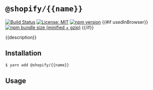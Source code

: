 # `@shopify/{{name}}`

[![Build Status](https://travis-ci.org/Shopify/web-tools.svg?branch=master)](https://travis-ci.org/Shopify/web-tools)
[![License: MIT](https://img.shields.io/badge/License-MIT-green.svg)](LICENSE.md) [![npm version](https://badge.fury.io/js/%40shopify%2F{{name}}.svg)](https://badge.fury.io/js/%40shopify%2F{{name}}.svg) {{#if usedInBrowser}} [![npm bundle size (minified + gzip)](https://img.shields.io/bundlephobia/minzip/@shopify/{{name}}.svg)](https://img.shields.io/bundlephobia/minzip/@shopify/{{name}}.svg) {{/if}}

{{description}}

## Installation

```bash
$ yarn add @shopify/{{name}}
```

## Usage
